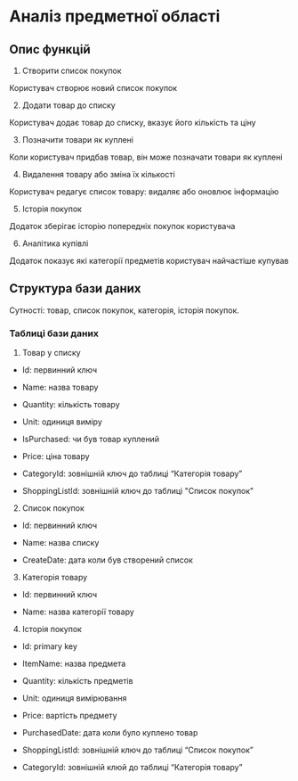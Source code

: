 # Аналіз предметної області 

## Опис функцій 

1. Створити список покупок 

Користувач створює новий список покупок 

2. Додати товар до списку 

Користувач додає товар до списку, вказує його кількість та ціну 

3. Позначити товари як куплені 

Коли користувач придбав товар, він може позначати товари як куплені 

4. Видалення товару або зміна їх кількості 

Користувач редагує список товару: видаляє або оновлює інформацію  

5. Історія покупок 

Додаток зберігає історію попередніх покупок користувача 

6. Аналітика купівлі 

Додаток показує які категорії предметів користувач найчастіше купував 

## Структура бази даних 

Сутності: товар, список покупок, категорія, історія покупок. 

### Таблиці бази даних 

1. Товар у списку 

* Id: первинний ключ 

* Name: назва товару 

* Quantity: кількість товару 

* Unit: одиниця виміру 

* IsPurchased: чи був товар куплений 

* Price: ціна товару 

* CategoryId: зовнішній ключ до таблиці “Категорія товару” 

* ShoppingListId: зовнішній ключ до таблиці "Список покупок" 

2. Список покупок 

* Id: первинний ключ 

* Name: назва списку  

* CreateDate: дата коли був створений список 

3. Категорія товару 

* Id: первинний ключ 

* Name: назва категорії товару 

4. Історія покупок 

* Id: primary key 

* ItemName: назва предмета 

* Quantity: кількість предметів 

* Unit: одиниця вимірювання

* Price: вартість предмету 

* PurchasedDate: дата коли було куплено товар 

* ShoppingListId: зовнішній ключ до таблиці “Список покупок” 

* CategoryId: зовнішній клюй до таблиці “Категорія товару” 
